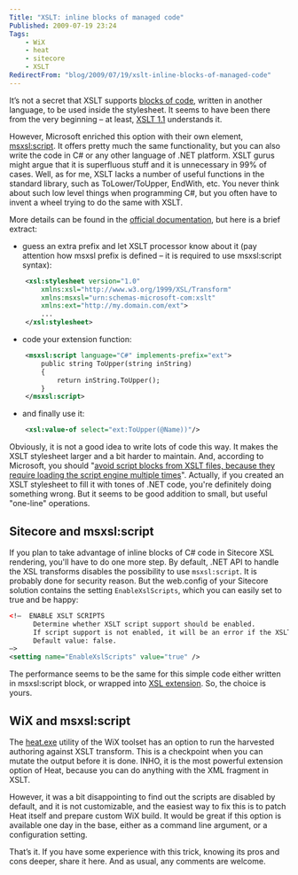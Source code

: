 ```yaml
---
Title: "XSLT: inline blocks of managed code"
Published: 2009-07-19 23:24
Tags:
    - WiX
    - heat
    - sitecore
    - XSLT
RedirectFrom: "blog/2009/07/19/xslt-inline-blocks-of-managed-code"
---
```


It’s not a secret that XSLT supports [blocks of code](http://www.w3.org/TR/xslt11/#define-extension-functions), written in another language, to be used inside the stylesheet. It seems to have been there from the very beginning – at least, [XSLT 1.1](http://www.w3.org/TR/xslt11/) understands it.

However, Microsoft enriched this option with their own element, [msxsl:script](http://msdn.microsoft.com/en-us/library/ms256042.aspx). It offers pretty much the same functionality, but you can also write the code in C# or any other language of .NET platform. XSLT gurus might argue that it is superfluous stuff and it is unnecessary in 99% of cases. Well, as for me, XSLT lacks a number of useful functions in the standard library, such as ToLower/ToUpper, EndWith, etc. You never think about such low level things when programming C#, but you often have to invent a wheel trying to do the same with XSLT.

More details can be found in the [official documentation](http://msdn.microsoft.com/en-us/library/wxaw5z5e.aspx), but here is a brief extract:

- guess an extra prefix and let XSLT processor know about it (pay attention how msxsl prefix is defined – it is required to use msxsl:script syntax):

```XML
    <xsl:stylesheet version="1.0"
        xmlns:xsl="http://www.w3.org/1999/XSL/Transform"
        xmlns:msxsl="urn:schemas-microsoft-com:xslt"
        xmlns:ext="http://my.domain.com/ext">
        ...
    </xsl:stylesheet>
```

- code your extension function:

```XML
    <msxsl:script language="C#" implements-prefix="ext">
        public string ToUpper(string inString)
        {
            return inString.ToUpper();
        }
    </msxsl:script>
```

- and finally use it:

```XML
    <xsl:value-of select="ext:ToUpper(@Name))"/>
```

Obviously, it is not a good idea to write lots of code this way. It makes the XSLT stylesheet larger and a bit harder to maintain. And, according to Microsoft, you should "[avoid script blocks from XSLT files, because they require loading the script engine multiple times](http://msdn.microsoft.com/en-us/library/ms256042.aspx)". Actually, if you created an XSLT stylesheet to fill it with tones of .NET code, you're definitely doing something wrong. But it seems to be good addition to small, but useful "one-line" operations.

## Sitecore and msxsl:script

If you plan to take advantage of inline blocks of C# code in Sitecore XSL rendering, you'll have to do one more step. By default, .NET API to handle the XSL transforms disables the possibility to use `msxsl:script`. It is probably done for security reason. But the web.config of your Sitecore solution contains the setting `EnableXslScripts`, which you can easily set to true and be happy:

```XML
<!–  ENABLE XSLT SCRIPTS
      Determine whether XSLT script support should be enabled.
      If script support is not enabled, it will be an error if the XSLT file contains script blocks.
      Default value: false.
–>
<setting name="EnableXslScripts" value="true" />
```

The performance seems to be the same for this simple code either written in msxsl:script block, or wrapped into [XSL extension](http://sdn.sitecore.net/upload/sitecore6/61/presentation_component_cookbook_sc61_a4.pdf). So, the choice is yours.

## WiX and msxsl:script

The [heat.exe](http://wix.sourceforge.net/manual-wix3/heat.htm) utility of the WiX toolset has an option to run the harvested authoring against XSLT transform. This is a checkpoint when you can mutate the output before it is done. INHO, it is the most powerful extension option of Heat, because you can do anything with the XML fragment in XSLT.

However, it was a bit disappointing to find out the scripts are disabled by default, and it is not customizable, and the easiest way to fix this is to patch Heat itself and prepare custom WiX build. It would be great if this option is available one day in the base, either as a command line argument, or a configuration setting.

That’s it. If you have some experience with this trick, knowing its pros and cons deeper, share it here. And as usual, any comments are welcome.
